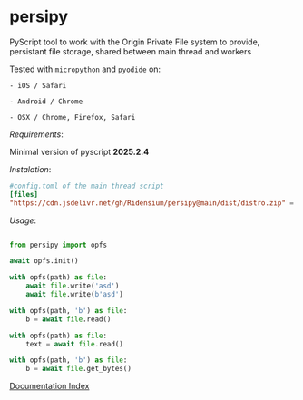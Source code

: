# persipy
PyScript tool to work with the Origin Private File system to provide,
persistant file storage, shared between main thread and workers

Tested with `micropython` and `pyodide` on:

    - iOS / Safari

    - Android / Chrome

    - OSX / Chrome, Firefox, Safari




*Requirements*:

Minimal version of pyscript **2025.2.4**

*Instalation*:

```toml
#config.toml of the main thread script
[files]
"https://cdn.jsdelivr.net/gh/Ridensium/persipy@main/dist/distro.zip" = "./persipy/*"
```


*Usage*:

```python

from persipy import opfs

await opfs.init()

with opfs(path) as file:
    await file.write('asd')
    await file.write(b'asd')

with opfs(path, 'b') as file:
    b = await file.read()

with opfs(path) as file:
    text = await file.read()

with opfs(path, 'b') as file:
    b = await file.get_bytes()

```

[Documentation Index](docs/docs/persipy.md)